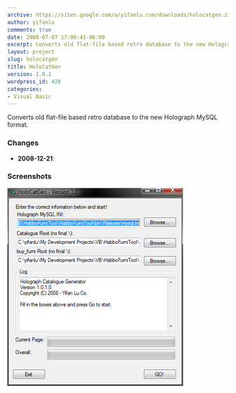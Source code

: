 ```yaml
---
archive: https://sites.google.com/a/yifanlu.com/downloads/holocatgen.zip
author: yifanlu
comments: true
date: 2008-07-07 17:00:41-06:00
excerpt: Converts old flat-file based retro database to the new Holograph MySQL format.
layout: project
slug: holocatgen
title: HoloCatGen
version: 1.0.1
wordpress_id: 428
categories:
- Visual Basic
---
```


Converts old flat-file based retro database to the new Holograph MySQL format.

### Changes

* **2008-12-21**: 

### Screenshots

![Screen 0](/images/2012/01/holocatgen_screen.png)

